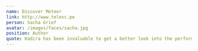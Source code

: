 ```yaml
---
name: Discover Meteor
link: http://www.telesc.pe
person: Sacha Grief
avatar: /images/faces/sacha.jpg
position: Author
quote: Kadira has been invaluable to get a better look into the performance of Telescope
---
```

